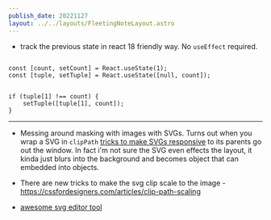 ```yaml
---
publish_date: 20221127    
layout: ../../layouts/FleetingNoteLayout.astro
---
```

- track the previous state in react 18 friendly way. No `useEffect` required.
```

const [count, setCount] = React.useState(1);
const [tuple, setTuple] = React.useState([null, count]);


if (tuple[1] !== count) {
	setTuple([tuple[1], count]);
}

```



--- 

- Messing around masking with images with SVGs. Turns out when you wrap a SVG in `clipPath` [tricks to make SVGs responsive](https://stackoverflow.com/a/9573878) to its parents go out the window. In fact i'm not sure the SVG even effects the layout, it kinda just blurs into the background and becomes object that can embedded into objects.

- There are new tricks to make the svg clip scale to the image  - https://cssfordesigners.com/articles/clip-path-scaling


- [awesome svg editor tool](https://boxy-svg.com/app)